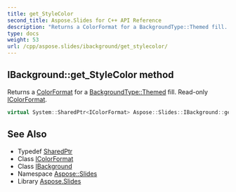 ```yaml
---
title: get_StyleColor
second_title: Aspose.Slides for C++ API Reference
description: "Returns a ColorFormat for a BackgroundType::Themed fill. Read-only IColorFormat."
type: docs
weight: 53
url: /cpp/aspose.slides/ibackground/get_stylecolor/
---
```

## IBackground::get_StyleColor method


Returns a [ColorFormat](../../colorformat/) for a [BackgroundType::Themed](../../backgroundtype/) fill. Read-only [IColorFormat](../../icolorformat/).

```cpp
virtual System::SharedPtr<IColorFormat> Aspose::Slides::IBackground::get_StyleColor()=0
```

## See Also

* Typedef [SharedPtr](../../../system/sharedptr/)
* Class [IColorFormat](../../icolorformat/)
* Class [IBackground](../)
* Namespace [Aspose::Slides](../../)
* Library [Aspose.Slides](../../../)
